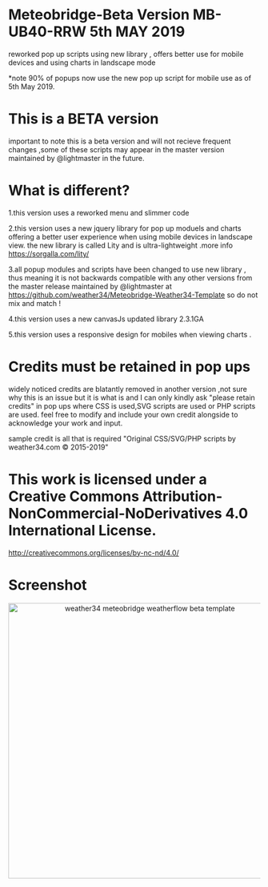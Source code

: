 # Meteobridge-Beta Version MB-UB40-RRW 5th MAY 2019
reworked pop up scripts using new library , offers better use for mobile devices and using charts in landscape mode


*note 90% of popups now use the new pop up script for mobile use as of 5th May 2019.

# This is a BETA version 
important to note this is a beta version and will not recieve frequent changes ,some of these scripts may appear
in the master version maintained by @lightmaster in the future.

# What is different? 
1.this version uses a reworked menu and slimmer code 

2.this version uses a new jquery library for pop up moduels and charts offering a 
better user experience when using mobile devices in landscape view.
the new library is called Lity and is ultra-lightweight .more info https://sorgalla.com/lity/

3.all popup modules and scripts have been changed to use new library , thus meaning it is not
backwards compatible with any other versions from the master release maintained by @lightmaster at https://github.com/weather34/Meteobridge-Weather34-Template so do not mix and match !

4.this version uses a new canvasJs updated library 2.3.1GA 

5.this version uses a responsive design for mobiles when viewing charts .

# Credits must be retained in pop ups
widely noticed credits are blatantly removed in another version ,not sure why this is an issue but it is what is
and I can only kindly ask "please retain credits" in pop ups where CSS is used,SVG scripts are used or PHP scripts are used. 
feel free to modify and include your own credit alongside to acknowledge your work and input.

sample credit is all that is required  "Original CSS/SVG/PHP scripts by weather34.com © 2015-2019"

# This work is licensed under a Creative Commons Attribution-NonCommercial-NoDerivatives 4.0 International License.
http://creativecommons.org/licenses/by-nc-nd/4.0/


# Screenshot 
<p align="center">
  <img src="https://res.cloudinary.com/brian-underdown/image/upload/v1556612213/mb-rrw_si0hhk.png" width="550" title="weather34 meteobridge weatherflow beta template ">
 

